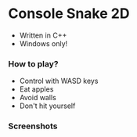 # Console Snake 2D
- Written in C++
- Windows only!
### How to play?
- Control with WASD keys
- Eat apples
- Avoid walls
- Don't hit yourself
### Screenshots

